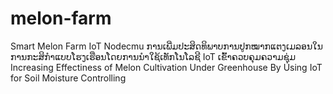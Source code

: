# melon-farm
Smart Melon Farm IoT Nodecmu
ການເພີ່ມປະສິດທິພາບການປູກໝາກແຕງເມລອນໃນການກະສິກຳແບບໂຮງເຮືອນໂດຍການນຳໃຊ້ເທັກໂນໂລຊີ IoT ເຂົ້າຄວບຄຸມຄວາມຊຸ່ມ
Increasing Effectiness of Melon Cultivation Under Greenhouse By Using IoT for Soil Moisture Controlling
